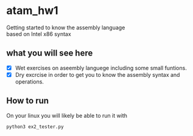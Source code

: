 # atam_hw1
Getting started to know the assembly language <br />
based on Intel x86 syntax
## what you will see here
- [x] Wet exercises on aseembly languege including some small funtions.
- [x] Dry excrcise in order to get you to know the assembly syntax and operations.

## How to run
On your linux you will likely be able to run it with
```./run_test ex1.asm tests/test_N1_n1
python3 ex2_tester.py
```
